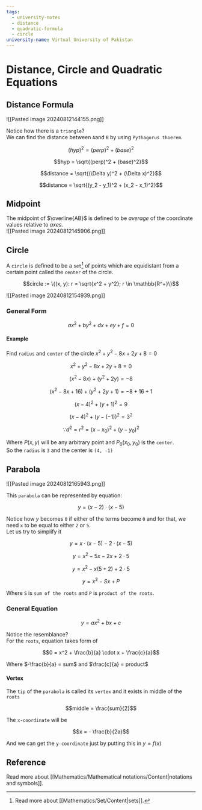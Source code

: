```yaml
---
tags:
  - university-notes
  - distance
  - quadratic-formula
  - circle
university-name: Virtual University of Pakistan
---
```


# Distance, Circle and Quadratic Equations
## Distance Formula
![[Pasted image 20240812144155.png]]

Notice how there is a `triangle`?  
We can find the distance between `A`and `B` by using `Pythagorus thoerem`.  

$$(hyp)^2 = (perp)^2 + (base)^2$$

$$hyp = \sqrt{(perp)^2 + (base)^2}$$

$$distance = \sqrt{(\Delta y)^2 + (\Delta x)^2}$$

$$distance = \sqrt{(y_2 - y_1)^2 + (x_2 - x_1)^2}$$

## Midpoint
The midpoint of $\overline{AB}$ is defined to be $average$ of the coordinate values relative to $axes$.  
![[Pasted image 20240812145906.png]]

## Circle
A `circle` is defined to be a `set`[^1] of points which are equidistant from a certain point called the `center` of the circle.  

$$circle := \{(x, y): r = \sqrt{x^2 + y^2}; r \in \mathbb{R^+}\}$$

![[Pasted image 20240812154939.png]]

### General Form

$$ax^2 + by^2 + dx + ey + f = 0$$

#### Example
Find `radius` and `center` of the circle $x^2 + y^2 - 8x + 2y + 8 = 0$ 

$$x^2 + y^2 - 8x + 2y + 8 = 0$$

$$(x^2 - 8x) + (y^2 + 2y) = -8$$

$$(x^2 - 8x + 16) + (y^2 + 2y + 1) = -8 + 16 + 1$$

$$(x - 4)^2 + (y + 1)^2 = 9$$

$$(x - 4)^2 + (y - (-1))^2 = 3^2$$

$$\because d^2 = r^2 = (x - x_0)^2 + (y - y_0)^2$$

Where $P(x, y)$ will be any arbitrary point and $P_0(x_0, y_0)$ is the `center`.  
So the `radius` is `3` and the center is `(4, -1)`

## Parabola
![[Pasted image 20240812165943.png]]

This `parabola` can be represented by equation:  

$$y = (x - 2) \cdot (x - 5)$$

Notice how $y$ becomes `0` if either of the terms become `0` and for that, we need `x` to be equal to either `2` or `5`.  
Let us try to simplify it  

$$y = x \cdot (x - 5) - 2 \cdot (x - 5)$$

$$y = x^2 - 5x - 2x + 2 \cdot 5$$

$$y = x^2 - x(5 + 2) + 2 \cdot 5$$

$$y = x^2 - Sx + P$$

Where `S` is `sum of the roots` and `P` is `product of the roots`.

### General Equation

$$y = ax^2 + bx + c$$

Notice the resemblance?  
For the `roots`, equation takes form of  

$$0 = x^2 + \frac{b}{a} \cdot x + \frac{c}{a}$$

Where $-\frac{b}{a} = sum$ and $\frac{c}{a} = product$

#### Vertex
The `tip` of the `parabola` is called its `vertex` and it exists in middle of the `roots`  

$$middle = \frac{sum}{2}$$

The `x-coordinate` will be  

$$x = - \frac{b}{2a}$$

And we can get the `y-coordinate` just by putting this in $y = f(x)$

## Reference
Read more about [[Mathematics/Mathematical notations/Content|notations and symbols]].

[^1]: Read more about [[Mathematics/Set/Content|sets]].
